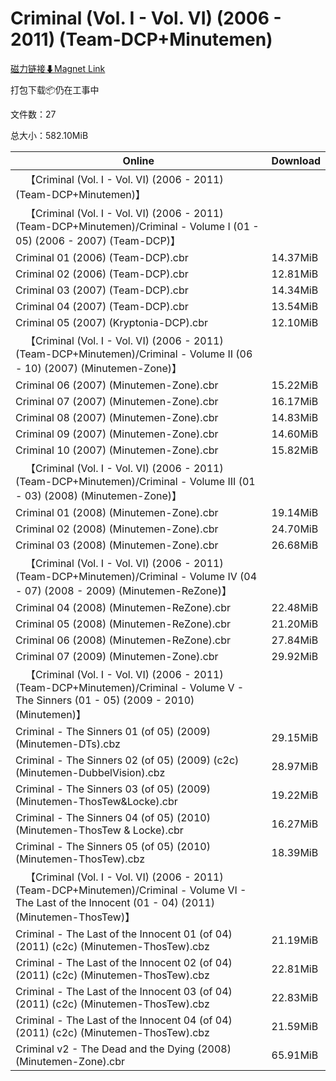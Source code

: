 # Criminal (Vol. I - Vol. VI) (2006 - 2011) (Team-DCP+Minutemen)

[磁力链接⬇Magnet Link](magnet:?xt=urn:btih:4d4dff617e11933bc189c2d9543dd594af7f3fda&dn=Criminal%20%28Vol.%20I%20-%20Vol.%20VI%29%20%282006%20-%202011%29%20%28Team-DCP%2BMinutemen%29)

打包下载📦仍在工事中

文件数：27

总大小：582.10MiB

Online | Download
--- | ---
&emsp;【Criminal (Vol. I - Vol. VI) (2006 - 2011) (Team-DCP+Minutemen)】 | 
&emsp;【Criminal (Vol. I - Vol. VI) (2006 - 2011) (Team-DCP+Minutemen)/Criminal - Volume I (01 - 05) (2006 - 2007) (Team-DCP)】 | 
Criminal 01 (2006) (Team-DCP).cbr | 14.37MiB
Criminal 02 (2006) (Team-DCP).cbr | 12.81MiB
Criminal 03 (2007) (Team-DCP).cbr | 14.34MiB
Criminal 04 (2007) (Team-DCP).cbr | 13.54MiB
Criminal 05 (2007) (Kryptonia-DCP).cbr | 12.10MiB
&emsp;【Criminal (Vol. I - Vol. VI) (2006 - 2011) (Team-DCP+Minutemen)/Criminal - Volume II (06 - 10) (2007) (Minutemen-Zone)】 | 
Criminal 06 (2007) (Minutemen-Zone).cbr | 15.22MiB
Criminal 07 (2007) (Minutemen-Zone).cbr | 16.17MiB
Criminal 08 (2007) (Minutemen-Zone).cbr | 14.83MiB
Criminal 09 (2007) (Minutemen-Zone).cbr | 14.60MiB
Criminal 10 (2007) (Minutemen-Zone).cbr | 15.82MiB
&emsp;【Criminal (Vol. I - Vol. VI) (2006 - 2011) (Team-DCP+Minutemen)/Criminal - Volume III (01 - 03) (2008) (Minutemen-Zone)】 | 
Criminal 01 (2008) (Minutemen-Zone).cbr | 19.14MiB
Criminal 02 (2008) (Minutemen-Zone).cbr | 24.70MiB
Criminal 03 (2008) (Minutemen-Zone).cbr | 26.68MiB
&emsp;【Criminal (Vol. I - Vol. VI) (2006 - 2011) (Team-DCP+Minutemen)/Criminal - Volume IV (04 - 07) (2008 - 2009) (Minutemen-ReZone)】 | 
Criminal 04 (2008) (Minutemen-ReZone).cbr | 22.48MiB
Criminal 05 (2008) (Minutemen-ReZone).cbr | 21.20MiB
Criminal 06 (2008) (Minutemen-ReZone).cbr | 27.84MiB
Criminal 07 (2009) (Minutemen-Zone).cbr | 29.92MiB
&emsp;【Criminal (Vol. I - Vol. VI) (2006 - 2011) (Team-DCP+Minutemen)/Criminal - Volume V - The Sinners (01 - 05) (2009 - 2010) (Minutemen)】 | 
Criminal - The Sinners 01 (of 05) (2009) (Minutemen-DTs).cbz | 29.15MiB
Criminal - The Sinners 02 (of 05) (2009) (c2c) (Minutemen-DubbelVision).cbz | 28.97MiB
Criminal - The Sinners 03 (of 05) (2009) (Minutemen-ThosTew&Locke).cbr | 19.22MiB
Criminal - The Sinners 04 (of 05) (2010) (Minutemen-ThosTew & Locke).cbr | 16.27MiB
Criminal - The Sinners 05 (of 05) (2010) (Minutemen-ThosTew).cbz | 18.39MiB
&emsp;【Criminal (Vol. I - Vol. VI) (2006 - 2011) (Team-DCP+Minutemen)/Criminal - Volume VI - The Last of the Innocent (01 - 04) (2011) (Minutemen-ThosTew)】 | 
Criminal - The Last of the Innocent 01 (of 04) (2011) (c2c) (Minutemen-ThosTew).cbz | 21.19MiB
Criminal - The Last of the Innocent 02 (of 04) (2011) (c2c) (Minutemen-ThosTew).cbz | 22.81MiB
Criminal - The Last of the Innocent 03 (of 04) (2011) (c2c) (Minutemen-ThosTew).cbz | 22.83MiB
Criminal - The Last of the Innocent 04 (of 04) (2011) (c2c) (Minutemen-ThosTew).cbz | 21.59MiB
Criminal v2 - The Dead and the Dying (2008) (Minutemen-Zone).cbr | 65.91MiB